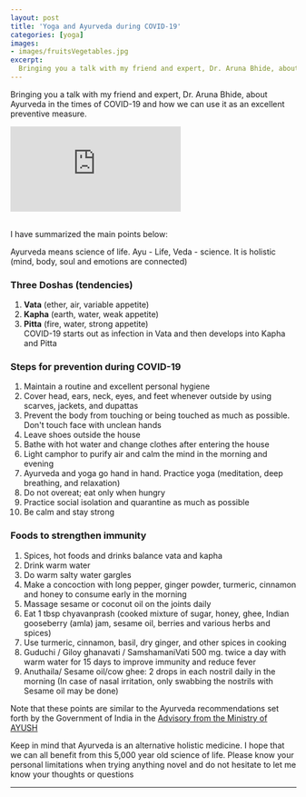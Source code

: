```yaml
---
layout: post
title: 'Yoga and Ayurveda during COVID-19'
categories: [yoga]
images:
- images/fruitsVegetables.jpg
excerpt:
  Bringing you a talk with my friend and expert, Dr. Aruna Bhide, about Ayurveda in the times of COVID-19 and how we can use it as an excellent preventive measure
---
```


Bringing you a talk with my friend and expert, Dr. Aruna Bhide, about Ayurveda in the times of COVID-19 and how we can use it as an excellent preventive measure. 
 
<div class="wrap-element">
<iframe class="wrapped-iframe" src="https://www.youtube.com/embed/j3Qb9SmWJUE" frameborder="0" allow="accelerometer; autoplay; encrypted-media; gyroscope; picture-in-picture" allowfullscreen></iframe>
</div>
<br>
   
I have summarized the main points below:

Ayurveda means science of life. Ayu - Life, Veda - science. It is holistic (mind, body, soul and emotions are connected)  

### Three Doshas (tendencies)
1. **Vata** (ether, air, variable appetite)
2. **Kapha** (earth, water, weak appetite)
3. **Pitta** (fire, water, strong appetite)  
COVID-19 starts out as infection in Vata and then develops into Kapha and Pitta
 
### Steps for prevention during COVID-19
1. Maintain a routine and excellent personal hygiene
2. Cover head, ears, neck, eyes, and feet whenever outside by using scarves, jackets, and dupattas
3. Prevent the body from touching or being touched as much as possible. Don't touch face with unclean hands
4. Leave shoes outside the house
5. Bathe with hot water and change clothes after entering the house
6. Light camphor to purify air and calm the mind in the morning and evening
7. Ayurveda and yoga go hand in hand. Practice yoga (meditation, deep breathing, and relaxation)
8. Do not overeat; eat only when hungry
9. Practice social isolation and quarantine as much as possible
10. Be calm and stay strong
 
### Foods to strengthen immunity
1. Spices, hot foods and drinks balance vata and kapha
2. Drink warm water
3. Do warm salty water gargles
4. Make a concoction with long pepper, ginger powder, turmeric, cinnamon and honey to consume early in the morning
5. Massage sesame or coconut oil on the joints daily
6. Eat 1 tbsp chyavanprash (cooked mixture of sugar, honey, ghee, Indian gooseberry (amla) jam, sesame oil, berries and various herbs and spices)
7. Use turmeric, cinnamon, basil, dry ginger, and other spices in cooking
8. Guduchi / Giloy ghanavati / SamshamaniVati 500 mg. twice a day with warm water for 15 days to improve immunity and reduce fever
9. Anuthaila/ Sesame oil/cow ghee: 2 drops in each nostril daily in the morning (In case of nasal irritation, only swabbing the nostrils with Sesame oil may be done)  

Note that these points are similar to the Ayurveda recommendations set forth by the Government of India in the [Advisory from the Ministry of AYUSH](https://pib.gov.in/PressReleasePage.aspx?PRID=1609524&fbclid=IwAR3nlNCnwajPeFWgRhrZYLKe1UhqS_H1EMod53ineDvks_iErIbDouTpPRI "Ministry of Health and Family Welfare - Government of India")

Keep in mind that Ayurveda is an alternative holistic medicine. I hope that we can all benefit from this 5,000 year old science of life. Please know your personal limitations when trying anything novel and do not hesitate to let me know your thoughts or questions 

--- 
